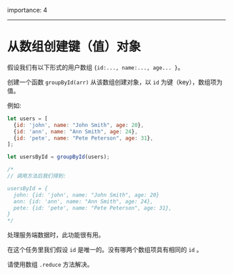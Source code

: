 importance: 4

---

# 从数组创建键（值）对象

假设我们有以下形式的用户数组 `{id:..., name:..., age... }`。

创建一个函数 `groupById(arr)` 从该数组创建对象，以 `id` 为键（key），数组项为值。

例如:

```js
let users = [
  {id: 'john', name: "John Smith", age: 20},
  {id: 'ann', name: "Ann Smith", age: 24},
  {id: 'pete', name: "Pete Peterson", age: 31},
];

let usersById = groupById(users);

/*
// 调用方法后我们得到:

usersById = {
  john: {id: 'john', name: "John Smith", age: 20}
  ann: {id: 'ann', name: "Ann Smith", age: 24},
  pete: {id: 'pete', name: "Pete Peterson", age: 31},
}
*/
```

处理服务端数据时，此功能很有用。

在这个任务里我们假设 `id` 是唯一的。没有哪两个数组项具有相同的 `id` 。

请使用数组 `.reduce` 方法解决。
